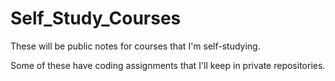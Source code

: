 # Self_Study_Courses

These will be public notes for courses that I'm self-studying.

Some of these have coding assignments that I'll keep in private repositories.
